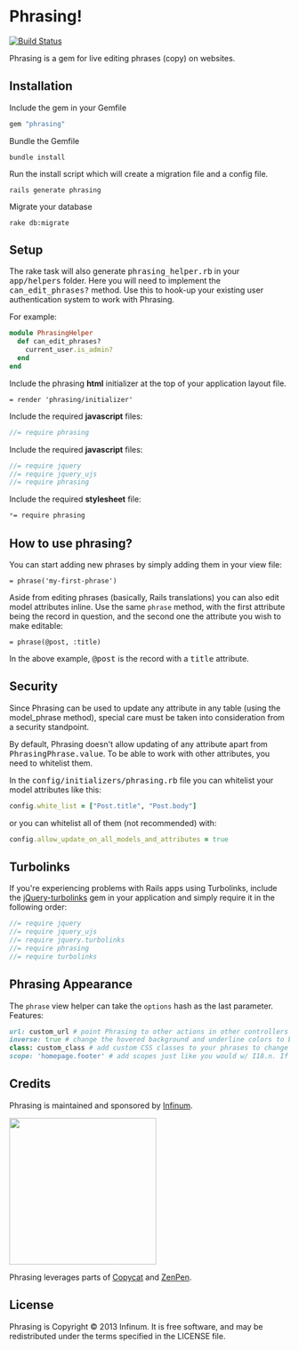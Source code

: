 # Phrasing!

[![Build Status](https://travis-ci.org/infinum/phrasing.png)](https://travis-ci.org/infinum/phrasing)

Phrasing is a gem for live editing phrases (copy) on websites.

## Installation

Include the gem in your Gemfile

```ruby
gem "phrasing"
```

Bundle the Gemfile

```shell
bundle install
```

Run the install script which will create a migration file and a config file.

```shell
rails generate phrasing
```

Migrate your database
```shell
rake db:migrate
```

## Setup

The rake task will also generate <tt>phrasing_helper.rb</tt> in your <tt>app/helpers</tt> folder. Here you will need to implement the <tt>can_edit_phrases?</tt> method. Use this to hook-up your existing user authentication system to work with Phrasing.

For example:

```ruby
module PhrasingHelper
  def can_edit_phrases?
    current_user.is_admin?
  end
end
```
Include the phrasing **html** initializer at the top of your application layout file.

```haml
= render 'phrasing/initializer'
```

Include the required **javascript** files:

```javascript
//= require phrasing
```

Include the required **javascript** files:

```javascript
//= require jquery
//= require jquery_ujs
//= require phrasing
```

Include the required **stylesheet** file:

```css
*= require phrasing
```

## How to use phrasing?

You can start adding new phrases by simply adding them in your view file:

	= phrase('my-first-phrase')

Aside from editing phrases (basically, Rails translations) you can also edit model attributes inline. Use the same `phrase` method, with the first attribute being the record in question, and the second one the attribute you wish to make editable:

  	= phrase(@post, :title)

In the above example, <tt>@post</tt> is the record with a <tt>title</tt> attribute.

## Security

Since Phrasing can be used to update any attribute in any table (using the model_phrase method), special care must be taken into consideration from a security standpoint.

By default, Phrasing doesn't allow updating of any attribute apart from <tt>PhrasingPhrase.value</tt>. To be able to work with other attributes, you need to whitelist them.

In the <tt>config/initializers/phrasing.rb</tt> file you can whitelist your model attributes like this:

```ruby
config.white_list = ["Post.title", "Post.body"]
```

or you can whitelist all of them (not recommended) with:

```ruby
config.allow_update_on_all_models_and_attributes = true
```

## Turbolinks

If you're experiencing problems with Rails apps using Turbolinks, include the [jQuery-turbolinks](https://github.com/kossnocorp/jquery.turbolinks) gem in your application and simply require it in the following order:

```javascript
//= require jquery
//= require jquery_ujs
//= require jquery.turbolinks
//= require phrasing
//= require turbolinks
```

## Phrasing Appearance

The `phrase` view helper can take the `options` hash as the last parameter. Features:
```ruby
url: custom_url # point Phrasing to other actions in other controllers
inverse: true # change the hovered background and underline colors to better fit darker backgrounds
class: custom_class # add custom CSS classes to your phrases to change the appearance of phrases in your application
scope: 'homepage.footer' # add scopes just like you would w/ I18.n. If the first argument is 'test', than the key would be 'homepage.footer.test'
```

## Credits

Phrasing is maintained and sponsored by
[Infinum](http://www.infinum.co).

<img src="https://infinum.co/infinum.png" width="264">

Phrasing leverages parts of [Copycat](https://github.com/Zorros/copycat) and [ZenPen](https://github.com/tholman/zenpen/tree/master/).

## License

Phrasing is Copyright © 2013 Infinum. It is free software, and may be redistributed under the terms specified in the LICENSE file.

